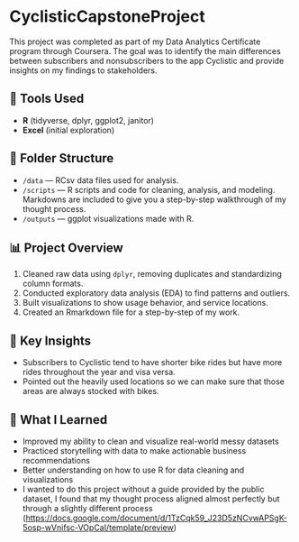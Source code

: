# CyclisticCapstoneProject
This project was completed as part of my Data Analytics Certificate program through Coursera. 
The goal was to identify the main differences between subscribers and nonsubscribers to the app Cyclistic and provide
insights on my findings to stakeholders.

## 🔧 Tools Used
- **R** (tidyverse, dplyr, ggplot2, janitor)
- **Excel** (initial exploration)

## 📁 Folder Structure
- `/data` — RCsv data files used for analysis. 
- `/scripts` — R scripts and code for cleaning, analysis, and modeling. Markdowns are included to give you a step-by-step walkthrough of my thought process.
- `/outputs` — ggplot visualizations made with R.  

## 📊 Project Overview
1. Cleaned raw data using `dplyr`, removing duplicates and standardizing column formats.
2. Conducted exploratory data analysis (EDA) to find patterns and outliers.
3. Built visualizations to show usage behavior, and service locations.
4. Created an Rmarkdown file for a step-by-step of my work.

## 🚀 Key Insights
- Subscribers to Cyclistic tend to have shorter bike rides but have more rides throughout the year and visa versa.
- Pointed out the heavily used locations so we can make sure that those areas are always stocked with bikes.

## 🧠 What I Learned
- Improved my ability to clean and visualize real-world messy datasets
- Practiced storytelling with data to make actionable business recommendations
- Better understanding on how to use R for data cleaning and visualizations
- I wanted to do this project without a guide provided by the public dataset, I found that my thought process aligned almost perfectly but through a slightly different process (https://docs.google.com/document/d/1TzCqk59_J23D5zNCvwAPSgK-5osp-wVnifsc-VOpCaI/template/preview)


